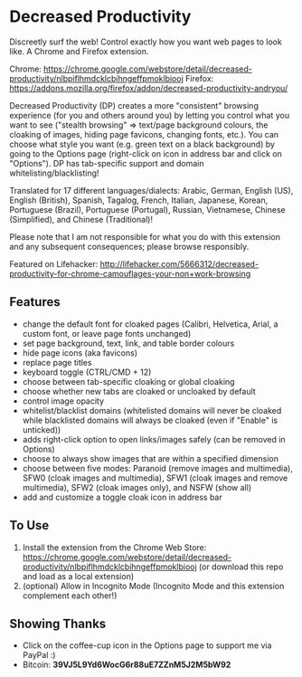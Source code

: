 # Decreased Productivity
Discreetly surf the web! Control exactly how you want web pages to look like. A Chrome and Firefox extension.

Chrome: https://chrome.google.com/webstore/detail/decreased-productivity/nlbpiflhmdcklcbihngeffpmoklbiooj
Firefox: https://addons.mozilla.org/firefox/addon/decreased-productivity-andryou/

Decreased Productivity (DP) creates a more "consistent" browsing experience (for you and others around you) by letting you control what you want to see ("stealth browsing" => text/page background colours, the cloaking of images, hiding page favicons, changing fonts, etc.). You can choose what style you want (e.g. green text on a black background) by going to the Options page (right-click on icon in address bar and click on "Options"). DP has tab-specific support and domain whitelisting/blacklisting!

Translated for 17 different languages/dialects: Arabic, German, English (US), English (British), Spanish, Tagalog, French, Italian, Japanese, Korean, Portuguese (Brazil), Portuguese (Portugal), Russian, Vietnamese, Chinese (Simplified), and Chinese (Traditional)!

Please note that I am not responsible for what you do with this extension and any subsequent consequences; please browse responsibly.

Featured on Lifehacker: http://lifehacker.com/5666312/decreased-productivity-for-chrome-camouflages-your-non+work-browsing

## Features
* change the default font for cloaked pages (Calibri, Helvetica, Arial, a custom font, or leave page fonts unchanged)
* set page background, text, link, and table border colours
* hide page icons (aka favicons)
* replace page titles
* keyboard toggle (CTRL/CMD + 12)
* choose between tab-specific cloaking or global cloaking
* choose whether new tabs are cloaked or uncloaked by default
* control image opacity
* whitelist/blacklist domains (whitelisted domains will never be cloaked while blacklisted domains will always be cloaked (even if "Enable" is unticked))
* adds right-click option to open links/images safely (can be removed in Options)
* choose to always show images that are within a specified dimension
* choose between five modes: Paranoid (remove images and multimedia), SFW0 (cloak images and multimedia), SFW1 (cloak images and remove multimedia), SFW2 (cloak images only), and NSFW (show all)
* add and customize a toggle cloak icon in address bar

## To Use
1. Install the extension from the Chrome Web Store: https://chrome.google.com/webstore/detail/decreased-productivity/nlbpiflhmdcklcbihngeffpmoklbiooj (or download this repo and load as a local extension)
2. (optional) Allow in Incognito Mode (Incognito Mode and this extension complement each other!)

## Showing Thanks
* Click on the coffee-cup icon in the Options page to support me via PayPal :)
* Bitcoin: **39VJ5L9Yd6WocG6r88uE7ZZnM5J2M5bW92**